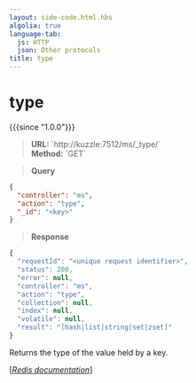 ```yaml
---
layout: side-code.html.hbs
algolia: true
language-tab:
  js: HTTP
  json: Other protocols
title: type
---
```


# type

{{{since "1.0.0"}}}




<blockquote class="js">
<p>
<b>URL:</b> `http://kuzzle:7512/ms/_type/<key>`  
</br><b>Method:</b> `GET`
</p>
</blockquote>

<blockquote class="json">
<p>
<b>Query</b>
</p>
</blockquote>


```json
{
  "controller": "ms",
  "action": "type",
  "_id": "<key>"
}
```

>**Response**

```javascript
{
  "requestId": "<unique request identifier>",
  "status": 200,
  "error": null,
  "controller": "ms",
  "action": "type",
  "collection": null,
  "index": null,
  "volatile": null,
  "result": "[hash|list|string|set|zset]"
}
```

Returns the type of the value held by a key.

[[_Redis documentation_]](https://redis.io/commands/type)
